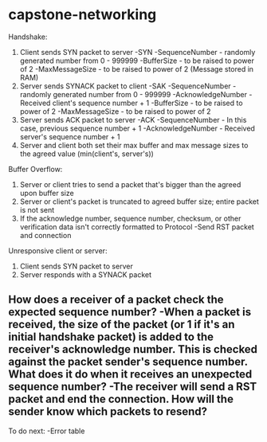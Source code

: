 # capstone-networking

Handshake:
1. Client sends SYN packet to server
  -SYN
  -SequenceNumber - randomly generated number from 0 - 999999
  -BufferSize - to be raised to power of 2
  -MaxMessageSize - to be raised to power of 2 (Message stored in RAM)
2. Server sends SYNACK packet to client
  -SAK
  -SequenceNumber - randomly generated number from 0 - 999999
  -AcknowledgeNumber - Received client's sequence number + 1
  -BufferSize - to be raised to power of 2
  -MaxMessageSize - to be raised to power of 2
3. Server sends ACK packet to server
  -ACK
  -SequenceNumber - In this case, previous sequence number + 1
  -AcknowledgeNumber - Received server's sequence number + 1
4. Server and client both set their max buffer and max message sizes to the agreed value (min(client's, server's))

Buffer Overflow:
1. Server or client tries to send a packet that's bigger than the agreed upon buffer size
2. Server or client's packet is truncated to agreed buffer size; entire packet is not sent
3. If the acknowledge number, sequence number, checksum, or other verification data isn't correctly formatted to Protocol
  -Send RST packet and connection

Unresponsive client or server:
1. Client sends SYN packet to server
2. Server responds with a SYNACK packet

How does a receiver of a packet check the expected sequence number?
-When a packet is received, the size of the packet (or 1 if it's an initial handshake packet)
 is added to the receiver's acknowledge number. This is checked against the packet sender's sequence number.
What does it do when it receives an unexpected sequence number?
-The receiver will send a RST packet and end the connection.
How will the sender know which packets to resend?
-

To do next:
-Error table
